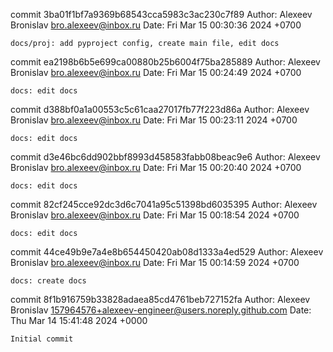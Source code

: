 commit 3ba01f1bf7a9369b68543cca5983c3ac230c7f89
Author: Alexeev Bronislav <bro.alexeev@inbox.ru>
Date:   Fri Mar 15 00:30:36 2024 +0700

    docs/proj: add pyproject config, create main file, edit docs

commit ea2198b6b5e699ca00880b25b6004f75ba285889
Author: Alexeev Bronislav <bro.alexeev@inbox.ru>
Date:   Fri Mar 15 00:24:49 2024 +0700

    docs: edit docs

commit d388bf0a1a00553c5c61caa27017fb77f223d86a
Author: Alexeev Bronislav <bro.alexeev@inbox.ru>
Date:   Fri Mar 15 00:23:11 2024 +0700

    docs: edit docs

commit d3e46bc6dd902bbf8993d458583fabb08beac9e6
Author: Alexeev Bronislav <bro.alexeev@inbox.ru>
Date:   Fri Mar 15 00:20:40 2024 +0700

    docs: edit docs

commit 82cf245cce92dc3d6c7041a95c51398bd6035395
Author: Alexeev Bronislav <bro.alexeev@inbox.ru>
Date:   Fri Mar 15 00:18:54 2024 +0700

    docs: edit docs

commit 44ce49b9e7a4e8b654450420ab08d1333a4ed529
Author: Alexeev Bronislav <bro.alexeev@inbox.ru>
Date:   Fri Mar 15 00:14:59 2024 +0700

    docs: create docs

commit 8f1b916759b33828adaea85cd4761beb727152fa
Author: Alexeev Bronislav <157964576+alexeev-engineer@users.noreply.github.com>
Date:   Thu Mar 14 15:41:48 2024 +0000

    Initial commit
